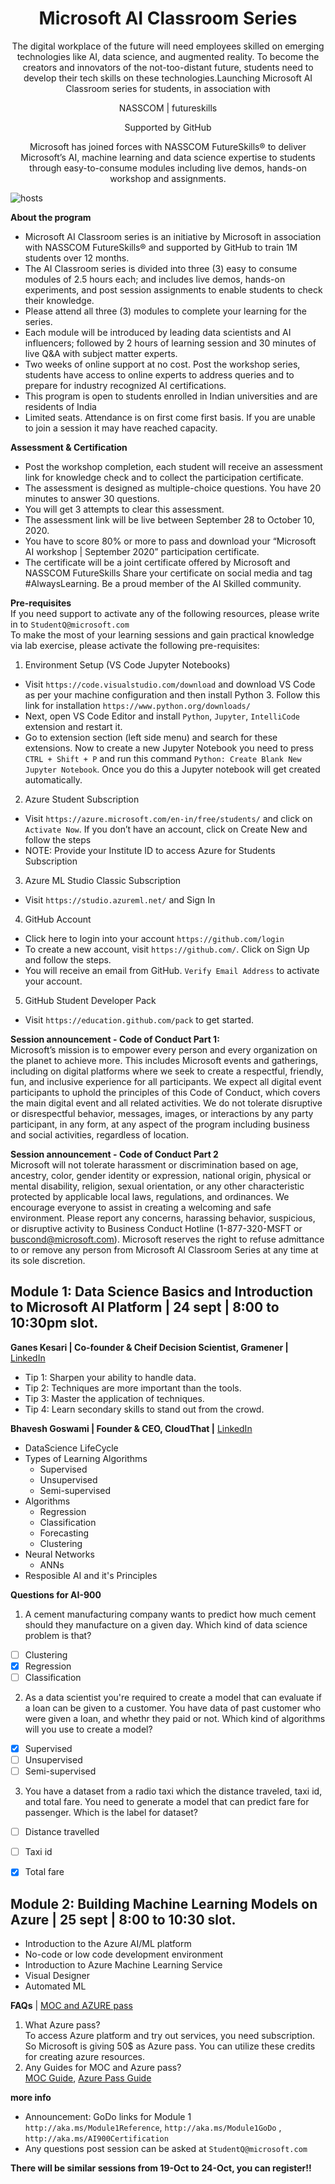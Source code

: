 <h1 align= "center"> Microsoft AI Classroom Series</h1>   
<p align= "center">The digital workplace of the future will need employees skilled on emerging technologies like AI, data science, and augmented reality. To become the creators and innovators of the not-too-distant future, students need to develop their tech skills on these technologies.Launching Microsoft AI Classroom series
for students, in association with</p><p align = "center"> NASSCOM | futureskills </p><p align = "center">Supported by GitHub</p><p align = "center">Microsoft has joined forces with NASSCOM FutureSkills® to deliver Microsoft’s AI, machine learning and data science expertise to students through easy-to-consume modules including live demos, hands-on workshop and assignments.</p>

<!--![img](https://github.com/AdicherlaVenkataSai/microsoft-ai-classroom-series/blob/master/resources/microsoft.jpeg)-->

![hosts](https://user-images.githubusercontent.com/26376075/94186533-70ef5680-fec4-11ea-9282-d9ea031d4e97.gif)

**About the program**
-  Microsoft AI Classroom series is an initiative by Microsoft in association with NASSCOM FutureSkills® and supported by GitHub to train 1M students over 12 months.
-  The AI Classroom series is divided into three (3) easy to consume modules of 2.5 hours each; and includes live demos, hands-on experiments, and post session assignments to enable students to check their knowledge.
-  Please attend all three (3) modules to complete your learning for the series.
-  Each module will be introduced by leading data scientists and AI influencers; followed by 2 hours of learning session and 30 minutes of live Q&A with subject matter experts.
-  Two weeks of online support at no cost. Post the workshop series, students have access to online experts to address queries and to prepare for industry recognized AI certifications.
-  This program is open to students enrolled in Indian universities and are residents of India
-  Limited seats. Attendance is on first come first basis. If you are unable to join a session it may have reached capacity.


**Assessment & Certification**
-  Post the workshop completion, each student will receive an assessment link for knowledge check and to collect the participation certificate.
-  The assessment is designed as multiple-choice questions. You have 20 minutes to answer 30 questions.
-  You will get 3 attempts to clear this assessment.
-  The assessment link will be live between September 28 to October 10, 2020.
-  You have to score 80% or more to pass and download your “Microsoft AI workshop | September 2020” participation certificate.
-  The certificate will be a joint certificate offered by Microsoft and NASSCOM FutureSkills
Share your certificate on social media and tag #AlwaysLearning. Be a proud member of the AI Skilled community.

**Pre-requisites**      
If you need support to activate any of the following resources, please write in to `StudentQ@microsoft.com`     
To make the most of your learning sessions and gain practical knowledge via lab exercise, please activate the following pre-requisites:

1. Environment Setup (VS Code Jupyter Notebooks)
-  Visit `https://code.visualstudio.com/download` and download VS Code as per your machine configuration and then install Python 3. Follow this link for installation `https://www.python.org/downloads/`
-  Next, open VS Code Editor and install `Python`, `Jupyter`, `IntelliCode` extension and restart it.
-  Go to extension section (left side menu) and search for these extensions. Now to create a new Jupyter Notebook you need to press `CTRL + Shift + P` and run this command `Python: Create Blank New Jupyter Notebook`. Once you do this a Jupyter notebook will get created automatically.

2. Azure Student Subscription
-  Visit `https://azure.microsoft.com/en-in/free/students/` and click on `Activate Now`. If you don’t have an account, click on Create New and follow the steps
-  NOTE: Provide your Institute ID to access Azure for Students Subscription

3. Azure ML Studio Classic Subscription
-  Visit `https://studio.azureml.net/` and Sign In

4. GitHub Account
-  Click here to login into your account `https://github.com/login`
-  To create a new account, visit `https://github.com/`. Click on Sign Up and follow the steps.
-  You will receive an email from GitHub. `Verify Email Address` to activate your account.

5. GitHub Student Developer Pack
-  Visit `https://education.github.com/pack` to get started.


**Session announcement - Code of Conduct Part 1:**      
Microsoft’s mission is to empower every person and every organization on the planet to achieve more. This includes Microsoft events and gatherings, including on digital platforms where we seek to create a respectful, friendly, fun, and inclusive experience for all participants. We expect all digital event participants to uphold the principles of this Code of Conduct, which covers the main digital event and all related activities. We do not tolerate disruptive or disrespectful behavior, messages, images, or interactions by any party participant, in any form, at any aspect of the program including business and social activities, regardless of location.

**Session announcement - Code of Conduct Part 2**       
Microsoft will not tolerate harassment or discrimination based on age, ancestry, color, gender identity or expression, national origin, physical or mental disability, religion, sexual orientation, or any other characteristic protected by applicable local laws, regulations, and ordinances. We encourage everyone to assist in creating a welcoming and safe environment. Please report any concerns, harassing behavior, suspicious, or disruptive activity to Business Conduct Hotline (1-877-320-MSFT or buscond@microsoft.com). Microsoft reserves the right to refuse admittance to or remove any person from Microsoft AI Classroom Series at any time at its sole discretion.

## Module 1: Data Science Basics and Introduction to Microsoft AI Platform | 24 sept | 8:00 to 10:30pm slot.     

**Ganes Kesari | Co-founder & Cheif Decision Scientist, Gramener |** [LinkedIn](https://www.linkedin.com/in/gkesari/)     
-  Tip 1: Sharpen your ability to handle data.
-  Tip 2: Techniques are more important than the tools.
-  Tip 3: Master the application of techniques.
-  Tip 4: Learn secondary skills to stand out from the crowd.

**Bhavesh Goswami | Founder & CEO, CloudThat |** [LinkedIn](https://www.linkedin.com/in/goswamibhavesh)

-  DataScience LifeCycle
-  Types of Learning Algorithms
    -  Supervised
    -  Unsupervised
    -  Semi-supervised
-  Algorithms
    -  Regression
    -  Classification
    -  Forecasting
    -  Clustering
-  Neural Networks
    -  ANNs
-  Resposible AI and it's Principles

**Questions for AI-900**
1. A cement manufacturing company wants to predict how much cement should they manufacture on a given day. Which kind of data science problem is that?
- [ ] Clustering
- [x] Regression
- [ ] Classification

2. As a data scientist you're required to create a model that can evaluate if a loan can be given to a customer. You have data of past customer who were given a loan, and whethr they paid or not. Which kind of algorithms will you use to create a model?
- [x] Supervised
- [ ] Unsupervised
- [ ] Semi-supervised

3. You have a dataset from a radio taxi which the distance traveled, taxi id, and total fare. You need to generate a model that can predict fare for passenger. Which is the label for dataset?
- [ ] Distance travelled
- [ ] Taxi id
- [x] Total fare


## Module 2: Building Machine Learning Models on Azure | 25 sept | 8:00 to 10:30 slot.
-  Introduction to the Azure AI/ML platform
-  No-code or low code development environment
-  Introduction to Azure Machine Learning Service
-  Visual Designer
-  Automated ML



**FAQs** | [MOC and AZURE pass](http://aka.ms/AI4students)
1. What Azure pass?     
To access Azure platform and try out services, you need subscription. So Microsoft is giving 50$ as Azure pass. You can utilize these credits for creating azure resources.
2. Any Guides for MOC and Azure pass?       
[MOC Guide](https://policies.skillpipe.com/en/faq/#user-guide), [Azure Pass Guide](https://www.microsoftazurepass.com/Home/HowTo)


**more info**
-  Announcement: GoDo links for Module 1 `http://aka.ms/Module1Reference`, `http://aka.ms/Module1GoDo` , `http://aka.ms/AI900Certification`        
-  Any questions post session can be asked at `StudentQ@microsoft.com`

**There will be similar sessions from 19-Oct to 24-Oct, you can register!!**





